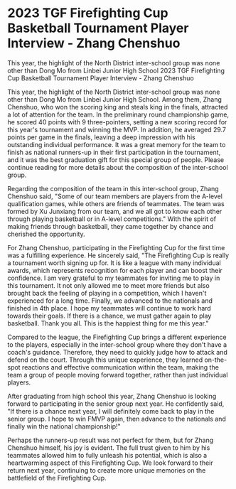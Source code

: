 #  2023 TGF Firefighting Cup Basketball Tournament Player Interview - Zhang Chenshuo

This year, the highlight of the North District inter-school group was none other than Dong Mo from Linbei Junior High School 
  2023 TGF Firefighting Cup Basketball Tournament Player Interview - Zhang Chenshuo

This year, the highlight of the North District inter-school group was none other than Dong Mo from Linbei Junior High School. Among them, Zhang Chenshuo, who won the scoring king and steals king in the finals, attracted a lot of attention for the team. In the preliminary round championship game, he scored 40 points with 9 three-pointers, setting a new scoring record for this year's tournament and winning the MVP. In addition, he averaged 29.7 points per game in the finals, leaving a deep impression with his outstanding individual performance. It was a great memory for the team to finish as national runners-up in their first participation in the tournament, and it was the best graduation gift for this special group of people. Please continue reading for more details about the composition of the inter-school group.

Regarding the composition of the team in this inter-school group, Zhang Chenshuo said, "Some of our team members are players from the A-level qualification games, while others are friends of teammates. The team was formed by Xu Junxiang from our team, and we all got to know each other through playing basketball or in A-level competitions." With the spirit of making friends through basketball, they came together by chance and cherished the opportunity.

For Zhang Chenshuo, participating in the Firefighting Cup for the first time was a fulfilling experience. He sincerely said, "The Firefighting Cup is really a tournament worth signing up for. It is like a league with many individual awards, which represents recognition for each player and can boost their confidence. I am very grateful to my teammates for inviting me to play in this tournament. It not only allowed me to meet more friends but also brought back the feeling of playing in a competition, which I haven't experienced for a long time. Finally, we advanced to the nationals and finished in 4th place. I hope my teammates will continue to work hard towards their goals. If there is a chance, we must gather again to play basketball. Thank you all. This is the happiest thing for me this year."

Compared to the league, the Firefighting Cup brings a different experience to the players, especially in the inter-school group where they don't have a coach's guidance. Therefore, they need to quickly judge how to attack and defend on the court. Through this unique experience, they learned on-the-spot reactions and effective communication within the team, making the team a group of people moving forward together, rather than just individual players. 

After graduating from high school this year, Zhang Chenshuo is looking forward to participating in the senior group next year. He confidently said, "If there is a chance next year, I will definitely come back to play in the senior group. I hope to win FMVP again, then advance to the nationals and finally win the national championship!"

Perhaps the runners-up result was not perfect for them, but for Zhang Chenshuo himself, his joy is evident. The full trust given to him by his teammates allowed him to fully unleash his potential, which is also a heartwarming aspect of this Firefighting Cup. We look forward to their return next year, continuing to create more unique memories on the battlefield of the Firefighting Cup.